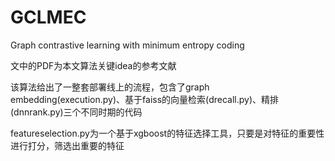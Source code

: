# GCLMEC
Graph contrastive learning with minimum entropy coding

文中的PDF为本文算法关键idea的参考文献

该算法给出了一整套部署线上的流程，包含了graph embedding(execution.py)、基于faiss的向量检索(drecall.py)、精排(dnnrank.py)三个不同时期的代码

featureselection.py为一个基于xgboost的特征选择工具，只要是对特征的重要性进行打分，筛选出重要的特征
